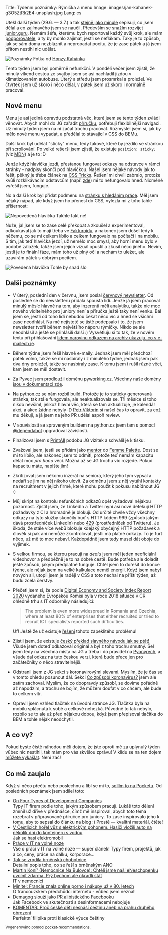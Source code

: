 Title: Týdenní poznámky: Rýmička a menu
Image: images/jan-kahanek-g3O5ZtRk2E4-unsplash.jpg
Lang: cs


Utekl další týden (29.6. — 3.7.) a tak [stejně jako minule]({filename}/2020-06-26_tydenni-poznamky-ladeni-robota-priprava-na-prirucku.md) sepisuji, co jsem dělal a co zajímavého jsem se naučil. Především se snažím rozvíjet [junior.guru](https://junior.guru/). Nemám šéfa, kterému bych reportoval každý svůj krok, ale mám [podporovatele](https://junior.guru/donate/), a ty by mohlo zajímat, jestli se neflákám. Taky je to způsob, jak se sám doma nezbláznit a nepropadat pocitu, že je zase pátek a já jsem přitom nestihl nic udělat.

![Poznámky]({static}/images/jan-kahanek-g3O5ZtRk2E4-unsplash.jpg)
Fotka od [Honzy Kahánka](https://unsplash.com/@honza_kahanek)

Tento týden jsem byl poměrně nefunkční. V pondělí večer jsem zjistil, že minulý víkend cestou ze svatby jsem se asi nachladil jízdou v klimatizovaném autobuse. Úterý a středu jsem prosmrkal a proležel. Ve čtvrtek jsem už skoro i něco dělal, v pátek jsem už skoro i normálně pracoval.


## Nové menu

Menu je asi jediná opravdu podstatná věc, které jsem se tento týden zvládl věnovat. Abych mohl do JG zařadit [příručku](https://junior.guru/hire-juniors/#handbook), potřebuji flexibilnější navigaci. Už minulý týden jsem na ní začal trochu pracovat. Rozmyslel jsem si, jak by mělo nové menu vypadat, a předělal to stávající v CSS do BEMu.

Další krok byl udělat "sticky" menu, tedy takové, které by jezdilo se stránkou při scrollování. Po velké rešerši jsem zjistil, že existuje `position: sticky;` (viz [MDN](https://developer.mozilla.org/en-US/docs/Web/CSS/position)) a je to :D

Jenže když hlavička jezdí, přestanou fungovat odkazy na odstavce v rámci stránky - nadpisy skončí pod hlavičkou. Našel jsem nějaké návody jak to řešit, pěkný je třeba článek na [CSS Tricks](https://css-tricks.com/hash-tag-links-padding/). Řešení mi chvíli zabralo, protože kvůli rozklikávacím odstavcům (např. [zde](https://junior.guru/learn/#python)) mi to nefungovalo hned. Nicméně vyřešil jsem, funguje.

No a další krok byl přidat podmenu na [stránku s hledáním práce](https://junior.guru/jobs/). Měl jsem nějaký nápad, ale když jsem ho přenesl do CSS, vylezla mi z toho tahle příšernost:

![Nepovedená hlavička]({static}/images/nepovedena-hlavicka.jpg)
Takhle fakt ne!

Nuže, jal jsem se to zase celé překopat a zkoušel a experimentoval, odkoukával jak to mají třeba ve [Fakturoidu](https://www.fakturoid.cz/), a nakonec jsem došel tedy k něčemu, co se mi celkem líbilo a celkem fungovalo na počítači i na mobilu. S tím, jak teď hlavička jezdí, už nemělo moc smysl, aby horní menu bylo v podobě záložek, takže jsem jejich vizuál opustil a zkusil něco jiného. Nevím, jestli je to finální fáze, mám toho už plný oči a nechám to uležet, ale uzavírám pátek s dobrým pocitem.

![Povedená hlavička]({static}/images/povedena-hlavicka.png)
Tohle by snad šlo


## Další poznámky

-   V úterý, poslední den v červnu, jsem poslal [červnový newsletter](https://us3.campaign-archive.com/?u=7d3f89ef9b2ed953ddf4ff5f6&id=ceb91d9dd9). Od posledně se do newsletteru přidala spousta lidí. Jenže já jsem pracoval minulý měsíc hlavně na tom, aby inzerenti měli analytiku, takže nic moc nového viditelného pro juniory není a příručka ještě taky není venku. Bál jsem se, jestli od toho lidi nebudou čekat něco víc a hned se všichni zase neodhlásí. Na mé nejistotě se jistě podepsalo i to, že jsem newsletter tvořil během největšího náporu rýmičky. Nikdo se ale neodhlásil a ještě se přihlásili další :) Vysvětluju si to tak, že v novém textu při přihlašování [lidem narovinu odkazem na archiv ukazuju, co v e-mailech je](http://eepurl.com/gyG8Bb).
-   Během týdne jsem řešil hlavně e-maily. Jednak jsem měl předchozí pátek volno, takže se mi nasbíraly i z minulého týdne, jednak jsem pak dva dny proležel, takže se nasbíraly zase. K tomu jsem i rušil různé věci, kam jsem se měl dostavit.
-   Za [Pyvec](https://pyvec.org/) jsem prodloužil doménu [pyworking.cz](https://pyworking.cz/). Všechny naše domény [jsou v dokumentaci zde](https://docs.pyvec.org/operations/domains.html).
-   Na [python.cz](https://github.com/pyvec/python.cz/) se nám rozbil build. Protože je to staticky generovaná stránka, tak stále fungovala, ale neaktualizovala se. Tři měsíce si toho nikdo nevšiml, jelikož hlavní věc, která se tam aktualizuje, je kalendář akcí, a akce žádné nebyly :D [Petr Viktorin](http://encukou.cz/) si našel čas to opravit, za což mu děkuji, a já jsem na jeho PR udělal aspoň review.
-   V souvislosti se spraveným buildem na python.cz jsem tam s pomocí [@dependabot](https://dependabot.com/) upgradoval závislosti.
-   Finalizoval jsem s [PrintAll](http://www.printall.cz/) podobu JG vizitek a schválil je k tisku.
-   Zvažoval jsem, jestli se přidám jako [mentor](http://bit.ly/fpmentors) do [Femme Palette](https://www.femmepalette.com/). Dost se mi to líbilo, ale nakonec jsem to odmítl, protože teď nemám kapacitu dělat moc _pro bono_ věcí. Možná až se JG trochu víc rozjede. Pokud kapacitu máte, napište jim!
-   Zkritizoval jsem někomu inzerát na seniora, který jeho tým vypsal a nedaří se jim na něj nikoho ulovit. Za odměnu jsem z něj vytáhl kontakty na recruitment v jejich firmě, které mohu použít k pokusu nabídnout JG :)
-   Můj skript na kontrolu nefunkčních odkazů opět vyžadoval nějakou pozornost. Zjistil jsem, že LinkedIn a Twitter nyní asi nově detekují HTTP požadavky z CI a hromadně je blokují. Od určité chvíle vždy všechny odkazy na tyto služby skončily buď s HTTP kódem 999 (způsob jakým dává prostředníček LinkedIn) nebo [429](https://developer.mozilla.org/en-US/docs/Web/HTTP/Status/429) (prostředníček od Twitteru). Je škoda, že stále více webů blokuje kdejaký obyčejný HTTP požadavek a člověk si pak ani nemůže zkontrolovat, jestli má platné odkazy. To je furt něco, už mě to moc nebaví. Každopádně jsem tedy musel dát oboje do vyjímek.
-   S velkou firmou, se kterou pracuji na _dealu_ jsem měl jeden neoficiální videohovor a předběžně je to na dobré cestě. Bude potřeba ale doladit ještě způsob, jakým předplatné funguje. Chtěl jsem to dořešit do konce týdne, ale nějak jsem na velké kalkulace neměl energii. Když jsem nabyl nových sil, utopil jsem je raději v CSS a toto nechal na příští týden, až budu zcela čerstvý.
-   Přečetl jsem si, že podle [Digital Economy and Society Index Report 2020](https://ec.europa.eu/digital-single-market/en/human-capital) vydaného Evropskou Komisí byla v roce 2018 situace v ČR ohledně trhu s IT odborníky následující:

    > The problem is even more widespread in Romania and Czechia, where at least 80% of enterprises that either recruited or tried to recruit ICT specialists reported such difficulties.

    Uf! Ještě že už existuje [řešení](https://junior.guru/) tohoto zapeklitého problému!

-   Zjistil jsem, že existuje [český překlad slavného návodu jak se ptát](https://www.root.cz/texty/jak-se-spravne-ptat/)! Všude jsem doteď odkazoval originál a byl z toho trochu smutný. Šel jsem tedy na všechna místa na JG a třeba i do pravidel na [Pyonýrech](https://www.facebook.com/groups/pyonieri/), a všude dal odkaz na tuto českou verzi, která bude přece jen pro začátečníky o něco stravitelnější.
-   Odstranil jsem z JG sekci s koronavirovými slevami. Myslím, že je čas se v tomto ohledu posunout dál. Sekci [Co způsobí koronavirus?](https://junior.guru/learn/#covid19) jsem ale zatím zachoval. Myslím, že co doopravdy způsobí, se dovíme pořádně až napodzim, a trochu se bojím, že můžem doufat v co chcem, ale bude to celkem vítr.
-   Opravil jsem vzhled tlačítek na úvodní stránce JG. Tlačítka byla na mobilu splácnutá k sobě a celkově nehezká. Původně to tak nebylo, rozbilo se to ale už před nějakou dobou, když jsem přepisoval tlačítka do BEM a tohle nějak neodchytil.


## A co vy?

Pokud byste čistě náhodou měli dojem, že jste oproti mě za uplynulý týden vůbec nic nestihli, tak mám pro vás skvělou zprávu! V klidu se na ten dojem [můžete vykašlat]({filename}/2020-06-04_neni-to-zavod.md). Není zač!


## Co mě zaujalo

Když si něco přečtu nebo poslechnu a líbí se mi to, [sdílím to na Pocketu](https://getpocket.com/@honzajavorek). Od posledních poznámek jsem sdílel toto:

- [On Four Types of Development Companies](https://getpocket.com/redirect?&url=https%3A%2F%2Falmad.blog%2Fnotes%2F2020%2Fon-four-types-of-dev-companies%2F&h=69ce0a5c6bd36d0a1249a419b27cb91ff64d7a1a9cc4c772e866923ebf366f07)<br>Typy IT firem podle toho, jakým způsobem pracují. Lukáš toto dělení zmínil už dříve v přednášce, čímž mě inspiroval, abych toto téma rozebral v připravované příručce pro juniory. To zase inspirovalo jeho k tomu, aby to sepsal do článku na blog :) Prostě — kvalitní materiál, čtěte!
- [V Čestlicích hořel vůz s elektrickým pohonem. Hasiči vložili auto na několik dní do kontejneru s vodou](https://getpocket.com/redirect?&url=https%3A%2F%2Fwww.irozhlas.cz%2Fzivotni-styl%2Fauto%2Fpozar-elektromobilu-praha-skoda-dva-miliony-korun_2006250738_vin&h=7dceee898498f41e07ec582d17f659ffe40f54a36b80a229c2800aef44a53660)<br>Jak se hasí elektromobil
- [Práce v IT na volné noze](https://getpocket.com/redirect?&url=https%3A%2F%2Fnavolnenoze.cz%2Fblog%2Fit%2F&h=09e0d38597a78e47c0e632381b5766bdd2364b50f5541d82800ac738ec4ea060)<br>Vše o práci v IT na volné noze — super článek! Typy firem, projektů, jak a co, ceny, práce na dálku, korporace…
- [Tak se zrodila brněnská chobotnice](https://getpocket.com/redirect?&url=https%3A%2F%2Freportermagazin.cz%2Fa%2FpLThe%2Ftak-se-zrodilabrnenska-chobotnice&h=94081568278410e208085d6aa00a5307a613d81919dec5e6e478a477d13f2227)<br>Detailní popis toho, co se řeší s brněnským ANO
- [Martin Koníř (Nemocnice Na Bulovce): Chtěli jsme naši eNeschopenku uvolnit zdarma. Prý bychom ale okradli stát](https://getpocket.com/redirect?&url=https%3A%2F%2Fwww.lupa.cz%2Fclanky%2Fmartin-konir-nemocnice-na-bulovce-chteli-jsme-nasi-eneschopenku-uvolnit-zdarma-pry-bychom-ale-okradli-stat%2F&h=0601742562db192b14d2ab16aba142ddc9f6ebdbe8144d49dbc257c0bd2d78b1)<br>IT v nemocnici
- [Minitel: Francie znala online porno i nákupy už v 80. letech](https://getpocket.com/redirect?&url=https%3A%2F%2Ffinmag.penize.cz%2Fekonomika%2F417602-minitel-francie-znala-online-porno-i-nakupy-uz-v-80-letech&h=83a7c351a9e2d8a653e6a2d7f733607d76c9ba7fe9aceb55ba57bfab97e4673b)<br>O francouzském předchůdci internetu - vůbec jsem neznal!
- [Demagog slouží jako PR alibistického Facebooku](https://getpocket.com/redirect?&url=https%3A%2F%2Fwww.mediar.cz%2Fdemagog-slouzi-jako-pr-alibistickeho-facebooku%2F&h=083aef1c3e3d36f270e4c9f1ee2b4e9a4b3b20f1a1dfcc0b2b02a663f2276170)<br>Jak Facebook ve skutečnosti s desinformacemi nebojuje
- [KOMENTÁŘ: Proč české děti nesnáší češtinu aneb na prahu druhého obrození](https://getpocket.com/redirect?&url=https%3A%2F%2Fwww.idnes.cz%2Fzpravy%2Fdomaci%2Fcesky-jazyk-cestina-vzdelavani-deti-zaci-ucitele.A200630_202921_domaci_aug&h=71be48728ee04cdd6ddaf7d1260554e1dc1573fe9a1dfa216b0c45056724cba3)<br>Perfektní filipika proti klasické výuce češtiny

<small>Vygenerováno pomocí <a href="https://pypi.org/project/pocket-recommendations/">pocket-recommendations</a>.</small>
